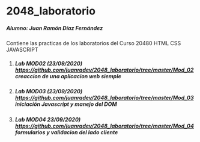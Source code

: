 # 2048_laboratorio

##### Alumno: Juan Ramón Díaz Fernández
Contiene las practicas de los laboratorios del Curso 20480 HTML CSS JAVASCRIPT


1. ##### Lab MOD02 (23/09/2020) https://github.com/juanradev/2048_laboratorio/tree/master/Mod_02    _creaccion de una aplicacion web siemple_
2. ##### Lab MOD03 (23/09/2020) https://github.com/juanradev/2048_laboratorio/tree/master/Mod_03 _iniciación Javascript y manejo del DOM_
3. ##### Lab MOD04  23/09/2020) https://github.com/juanradev/2048_laboratorio/tree/master/Mod_04 _formularios y validacion del lado cliente_

